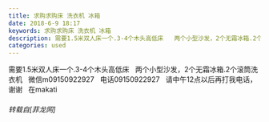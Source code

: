 ```yaml
---
title: 求购求购床 洗衣机 冰箱
date: 2018-6-9 18:17
keywords: 求购求购床 洗衣机 冰箱
description: 需要1.5米双人床一个.3-4个木头高低床   两个小型沙发，2个无霜冰箱.2个滚筒洗衣机   微信m09150922927   电话09150922927   请中午12点以后再打我电话，谢谢   在makati 
categories: used
---
```

<td class="t_f" id="postmessage_1405722">

需要1.5米双人床一个.3-4个木头高低床   两个小型沙发，2个无霜冰箱.2个滚筒洗衣机   微信m09150922927   电话09150922927   请中午12点以后再打我电话，谢谢   在makati </td>
###### 转载自[菲龙网]